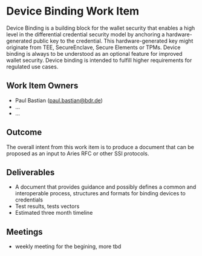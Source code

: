 # Device Binding Work Item

Device Binding is a building block for the wallet security that enables a high level in the differential credential security model by anchoring a hardware-generated public key to the credential. This hardware-generated key might originate from TEE, SecureEnclave, Secure Elements or TPMs. Device binding is always to be understood as an optional feature for improved wallet security. Device binding is intended to fulfill higher requirements for regulated use cases.

## Work Item Owners
- Paul Bastian (paul.bastian@bdr.de)
- ...
- ...

## Outcome
The overall intent from this work item is to produce a document that can be proposed as an input to Aries RFC or other SSI protocols.

## Deliverables
- A document that provides guidance and possibly defines a common and interoperable process, structures and formats for binding devices to credentials
- Test results, tests vectors
- Estimated three month timeline

## Meetings
- weekly meeting for the begining, more tbd
